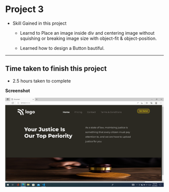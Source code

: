 # Project 3

- Skill Gained in this project

  - Learnd to Place an image inside div and centering image without squishing or breaking image size with object-fit & object-position.

  - Learned how to design a Button bautiful.

---

## Time taken to finish this project

- 2.5 hours taken to complete

**Screenshot**

![justice image](/screenshot/justice.png)
